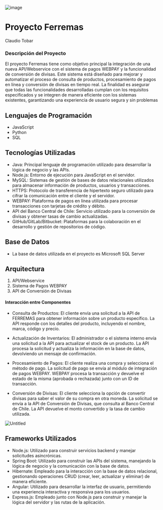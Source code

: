 ![image](https://github.com/user-attachments/assets/86aab70e-dbec-473b-b21c-113f7e6b7523)

# Proyecto Ferremas
Claudio Tobar

### Descripción del Proyecto
El proyecto Ferremas tiene como objetivo principal la integración de una nueva API/Webservice 
con el sistema de pagos WEBPAY y la funcionalidad de conversión de divisas. Este sistema está diseñado 
para mejorar y automatizar el proceso de consulta de productos, procesamiento de pagos en línea y 
conversión de divisas en tiempo real. La finalidad es asegurar que todas las funcionalidades desarrolladas 
cumplan con los requisitos especificados y se integren de manera eficiente con los sistemas existentes, 
garantizando una experiencia de usuario segura y sin problemas​

## Lenguajes de Programación
- JavaScript
- Python
- SQL

## Tecnologías Utilizadas
- Java: Principal lenguaje de programación utilizado para desarrollar la lógica de negocio y las APIs.
- Node.js: Entorno de ejecución para JavaScript en el servidor.
- MySQL: Sistemas de gestión de bases de datos relacionales utilizados para almacenar información de productos, usuarios y transacciones.
- HTTPS: Protocolo de transferencia de hipertexto seguro utilizado para cifrar la comunicación entre el cliente y el servidor.
- WEBPAY: Plataforma de pagos en línea utilizada para procesar transacciones con tarjetas de crédito y débito.
- API del Banco Central de Chile: Servicio utilizado para la conversión de divisas y obtener tasas de cambio actualizadas.
- GitHub/GitLab/Bitbucket: Plataformas para la colaboración en el desarrollo y gestión de repositorios de código.

## Base de Datos
- La base de datos utilizada en el proyecto es Microsoft SQL Server

## Arquitectura
1. API/Webservice 
2. Sistema de Pagos WEBPAY
3. API de Conversión de Divisas

#### Interacción entre Componentes
- Consulta de Productos:
El cliente envía una solicitud a la API de FERREMAS para obtener información sobre un producto específico.
La API responde con los detalles del producto, incluyendo el nombre, marca, código y precio.

- Actualización de Inventarios:
El administrador o el sistema interno envía una solicitud a la API para actualizar el stock de un producto.
La API procesa la solicitud y actualiza la información en la base de datos, devolviendo un mensaje de confirmación.

- Procesamiento de Pagos:
El cliente realiza una compra y selecciona el método de pago.
La solicitud de pago se envía al módulo de integración de pagos WEBPAY.
WEBPAY procesa la transacción y devuelve el estado de la misma (aprobada o rechazada) junto con un ID de transacción.

- Conversión de Divisas:
El cliente selecciona la opción de convertir divisas para saber el valor de su compra en otra moneda.
La solicitud se envía a la API de Conversión de Divisas, que consulta al Banco Central de Chile.
La API devuelve el monto convertido y la tasa de cambio utilizada.

![Untitled](https://github.com/user-attachments/assets/1ee15a2f-687e-4a12-b599-57311e5e13b3)

## Frameworks Utilizados

- Node.js: Utilizado para construir servicios backend y manejar solicitudes asincrónicas.
- Spring Boot: Utilizado para construir las APIs del sistema, manejando la lógica de negocio y la comunicación con la base de datos.
- Hibernate: Empleado para la interacción con la base de datos relacional, gestionando operaciones CRUD (crear, leer, actualizar y eliminar) de manera eficiente.
- Angular: Utilizado para desarrollar la interfaz de usuario, permitiendo una experiencia interactiva y responsiva para los usuarios.
- Express.js: Empleado junto con Node.js para construir y manejar la lógica del servidor y las rutas de la aplicación.
